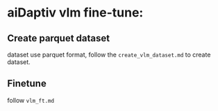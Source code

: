 # aiDaptiv vlm fine-tune:

## Create parquet dataset
dataset use parquet format, follow the `create_vlm_dataset.md` to create dataset.


## Finetune
follow `vlm_ft.md`
